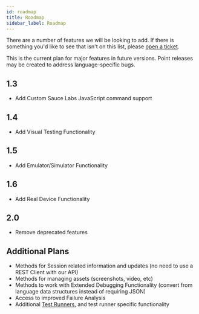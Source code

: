 ```yaml
---
id: roadmap
title: Roadmap
sidebar_label: Roadmap
---
```


There are a number of features we will be looking to add. 
If there is something you'd like to see that isn't on this list, please 
[open a ticket](https://github.com/saucelabs/sauce_bindings/issues/new).

This is the current plan for major features in future versions. Point releases may be created
to address language-specific bugs.

## 1.3
* Add Custom Sauce Labs JavaScript command support

## 1.4
* Add Visual Testing Functionality

## 1.5
* Add Emulator/Simulator Functionality

## 1.6
* Add Real Device Functionality

## 2.0
* Remove deprecated features

## Additional Plans
* Methods for Session related information and updates (no need to use a REST Client with our API)
* Methods for managing assets (screenshots, video, etc)
* Methods to work with Extended Debugging Functionality (convert from language data structures instead of requiring JSON)
* Access to improved Failure Analysis
* Additional [Test Runners](TEST_RUNNERS.md), and test runner specific functionality
